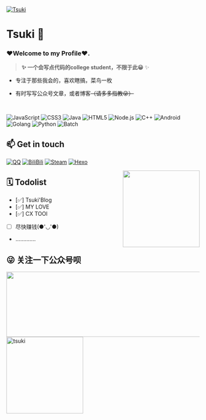 [![Tsuki](https://readme-typing-svg.herokuapp.com?font=Fira+Code&weight=600&size=30&pause=999&color=7367F0&center=true&vCenter=true&width=600&lines=%E7%90%86%E6%83%B3%E4%B8%BB%E4%B9%89%E7%9A%84%E8%8A%B1%E6%9C%80%E7%BB%88%E4%BC%9A%E7%9B%9B%E5%BC%80%E6%B5%AA%E6%BC%AB%E4%B8%BB%E4%B9%89%E5%9C%9F%E5%A3%A4%E9%87%8C%EF%BC%8C;%E6%88%91%E7%9A%84%E7%83%AD%E6%83%85%E4%B8%8D%E4%BC%9A%E7%86%84%E7%81%AD%E5%9C%A8%E7%8E%B0%E5%AE%9E%E7%9A%84%E5%B9%B3%E5%87%A1%E4%B9%8B%E4%B8%AD)](https://git.io/typing-svg)

<img align="right" src="https://github-readme-stats.vercel.app/api?username=Etongxue&show_icons=true&custom_title=Dashboard&hide_border=true" alt=""/>


# Tsuki 🔭

### ❤️Welcome to my Profile❤️.

> **✨ 一个会写点代码的college student，不限于此😀** ✨

* 专注于那些我会的，喜欢瞎搞，菜鸟一枚

* 有时写写公众号文章，或者博客<del>（请多多指教😜）</del>

<img align="right" src="https://github-readme-stats.vercel.app/api/top-langs?username=Etongxue&layout=compact&count_private=false&hide_border=true" alt="">

<br/>

![JavaScript](https://img.shields.io/badge/-JavaScript-e5cd0c?style=flat-square&logo=JavaScript&logoColor=000)
![CSS3](https://img.shields.io/badge/-CSS3-1572b6?style=flat-square&logo=CSS3&labelColor=1572b6)
![Java](https://img.shields.io/badge/-Java-ce0000?style=flat-square&logo=Java&logoColor=fff)
![HTML5](https://img.shields.io/badge/-HTML5-e34f26?style=flat-square&logo=HTML5&logoColor=fff)
![Node.js](https://img.shields.io/badge/-Node.js-339933?style=flat-square&logo=Node.js&logoColor=fff)
![C++](https://img.shields.io/badge/-C%2b%2b-cc961c?style=flat-square&logo=C%2b%2b&logoColor=fff)
![Android](https://img.shields.io/badge/-Android-3ddc84?style=flat-square&logo=android&logoColor=fff)
![Golang](https://img.shields.io/badge/-Golang-00add8?style=flat-square&logo=go&logoColor=fff)
![Python](https://img.shields.io/badge/-Python-3776ab?style=flat-square&logo=python&logoColor=fff)
![Batch](https://img.shields.io/badge/-Batch-4d4d4d?style=flat-square&logo=windows%20terminal&logoColor=fff)

## 📫 Get in touch

[![QQ](https://img.shields.io/badge/-QQ-eb1923?style=flat-square&logo=Tencent%20QQ&logoColor=fff)](http://wpa.qq.com/msgrd?v=3&uin=1341361765&site=qq&menu=yes)
[![BiliBili](https://img.shields.io/badge/-Tiamo奕-00a1d6?style=flat-square&logo=bilibili&logoColor=fff)](https://space.bilibili.com/432373131)
[![Steam](https://img.shields.io/badge/-Etongxue-000000?style=flat-square&logo=steam&logoColor=white&labelColor=000000)](https://steamcommunity.com/id/tiamo6861)
[![Hexo](https://img.shields.io/badge/-Hexo-0e83cd?style=flat-square&logo=hexo&logoColor=white)](https://etongxue.xyz/)

<img align="right" src="https://cdn.jsdelivr.net/gh/sun0225SUN/photos/images/202108300019556.gif" alt="" height = "200"  >


## 🗓️ Todolist

- [✅] Tsuki'Blog
- [✅] MY LOVE
- [✅] CX TOOl
- [  ] 尽快赚钱(●'◡'●)
- .............

## 😜 关注一下公众号呗
<img align="right" src="https://count.getloli.com/get/@etongxue?theme=gelbooru" alt="" width = "550" height = "170" >
 <img src="https://i.loli.net/2021/11/05/bcySezJvoamgY69.png" width = "200" height = "200" alt="tsuki" align=center />
